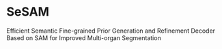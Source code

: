 # SeSAM
Efficient Semantic Fine-grained Prior Generation and Refinement Decoder Based on SAM for Improved Multi-organ Segmentation
